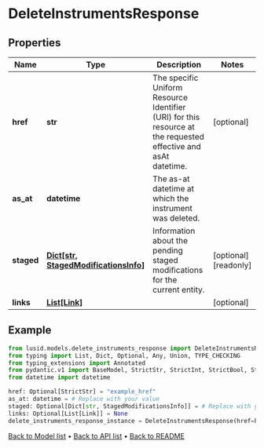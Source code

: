 # DeleteInstrumentsResponse

## Properties
Name | Type | Description | Notes
------------ | ------------- | ------------- | -------------
**href** | **str** | The specific Uniform Resource Identifier (URI) for this resource at the requested effective and asAt datetime. | [optional] 
**as_at** | **datetime** | The as-at datetime at which the instrument was deleted. | 
**staged** | [**Dict[str, StagedModificationsInfo]**](StagedModificationsInfo.md) | Information about the pending staged modifications for the current entity. | [optional] [readonly] 
**links** | [**List[Link]**](Link.md) |  | [optional] 
## Example

```python
from lusid.models.delete_instruments_response import DeleteInstrumentsResponse
from typing import List, Dict, Optional, Any, Union, TYPE_CHECKING
from typing_extensions import Annotated
from pydantic.v1 import BaseModel, StrictStr, StrictInt, StrictBool, StrictFloat, StrictBytes, Field, validator, ValidationError, conlist, constr
from datetime import datetime

href: Optional[StrictStr] = "example_href"
as_at: datetime = # Replace with your value
staged: Optional[Dict[str, StagedModificationsInfo]] = # Replace with your value
links: Optional[List[Link]] = None
delete_instruments_response_instance = DeleteInstrumentsResponse(href=href, as_at=as_at, staged=staged, links=links)

```

[Back to Model list](../README.md#documentation-for-models) &#8226; [Back to API list](../README.md#documentation-for-api-endpoints) &#8226; [Back to README](../README.md)

